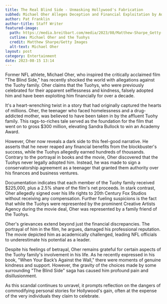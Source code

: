 ```yaml
---
title: The Real Blind Side - Unmasking Hollywood's Fabrication
subhed: Michael Oher Alleges Deception and Financial Exploitation by Adoptive Family
author: Pat Franklin
author-title: Staff Writer
featured-image: 
  path: https://media.breitbart.com/media/2023/08/Matthew-Sharpe_Getty-Images-640x480.jpg
  cutline: Michael Oher and the Tuohys
  credit: Matthew Sharpe/Getty Images
  alt-text: Michael Oher
layout: post
category: Entertainment
date: 2023-08-15 13:14
---
```


Former NFL athlete, Michael Oher, who inspired the critically acclaimed film "The Blind Side," has recently shocked the world with allegations against the Tuohy family. Oher claims that the Tuohys, who were previously celebrated for their apparent selflessness and kindness, falsely adopted him and have been exploiting him financially for over a decade.

It's a heart-wrenching twist in a story that had originally captured the hearts of millions. Oher, the teenager who faced homelessness and a drug-addicted mother, was believed to have been taken in by the affluent Tuohy family. This rags-to-riches tale served as the foundation for the film that went on to gross $300 million, elevating Sandra Bullock to win an Academy Award.

However, Oher now reveals a dark side to this feel-good narrative. He asserts that he never reaped any financial benefits from the blockbuster's success, while the Tuohys allegedly earned hundreds of thousands. Contrary to the portrayal in books and the movie, Oher discovered that the Tuohys never legally adopted him. Instead, he was made to sign a conservatorship agreement as a teenager that granted them authority over his finances and business ventures.

Documentation indicates that each member of the Tuohy family received $225,000, plus a 2.5% share of the film's net proceeds. In stark contrast, Oher allegedly signed over his life rights to 20th Century Fox Studios without receiving any compensation. Further fueling suspicions is the fact that while the Tuohys were represented by the prominent Creative Artists Agency during the movie deal, Oher was represented by a family friend of the Tuohys.

Oher's grievances extend beyond just the financial discrepancies. The portrayal of him in the film, he argues, damaged his professional reputation. The movie depicted him as academically challenged, leading NFL officials to underestimate his potential as a leader.

Despite his feelings of betrayal, Oher remains grateful for certain aspects of the Tuohy family's involvement in his life. As he recently expressed in his book, "When Your Back’s Against the Wall," there were moments of genuine kindness and support. However, the gravity of the choices made by some surrounding "The Blind Side" saga has caused him profound pain and disillusionment.

As this scandal continues to unravel, it prompts reflection on the dangers of commodifying personal stories for Hollywood's gain, often at the expense of the very individuals they claim to celebrate.
